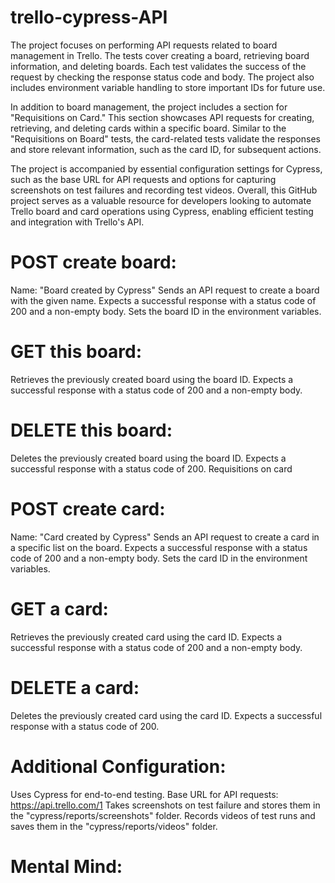 # trello-cypress-API

The project focuses on performing API requests related to board management in Trello. The tests cover creating a board, retrieving board information, and deleting boards. Each test validates the success of the request by checking the response status code and body. The project also includes environment variable handling to store important IDs for future use.

In addition to board management, the project includes a section for "Requisitions on Card." This section showcases API requests for creating, retrieving, and deleting cards within a specific board. Similar to the "Requisitions on Board" tests, the card-related tests validate the responses and store relevant information, such as the card ID, for subsequent actions.

The project is accompanied by essential configuration settings for Cypress, such as the base URL for API requests and options for capturing screenshots on test failures and recording test videos. Overall, this GitHub project serves as a valuable resource for developers looking to automate Trello board and card operations using Cypress, enabling efficient testing and integration with Trello's API.

# POST create board:

Name: "Board created by Cypress"
Sends an API request to create a board with the given name.
Expects a successful response with a status code of 200 and a non-empty body.
Sets the board ID in the environment variables.

# GET this board:

Retrieves the previously created board using the board ID.
Expects a successful response with a status code of 200 and a non-empty body.

# DELETE this board:

Deletes the previously created board using the board ID.
Expects a successful response with a status code of 200.
Requisitions on card

# POST create card:

Name: "Card created by Cypress"
Sends an API request to create a card in a specific list on the board.
Expects a successful response with a status code of 200 and a non-empty body.
Sets the card ID in the environment variables.

# GET a card:

Retrieves the previously created card using the card ID.
Expects a successful response with a status code of 200 and a non-empty body.

# DELETE a card:

Deletes the previously created card using the card ID.
Expects a successful response with a status code of 200.

# Additional Configuration:

Uses Cypress for end-to-end testing.
Base URL for API requests: https://api.trello.com/1
Takes screenshots on test failure and stores them in the "cypress/reports/screenshots" folder.
Records videos of test runs and saves them in the "cypress/reports/videos" folder.


# Mental Mind:

